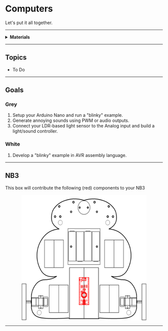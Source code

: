 # Computers

Let's put it all together.

----

<details><summary><b>Materials</b></summary><p>

Contents|Description| # |Data|Link|
:-------|:----------|:-:|:--:|:--:|
Microcontroller|Arduino Nano (rev.3)|1|[-D-](_data/datasheets/arduino_nano_rev3.pdf)|[-L-](https://uk.farnell.com/arduino/a000005/arduino-nano-evaluation-board/dp/1848691)
Piezo Buzzer|Piezoelectric speaker/transducer|1|[-D-](_data/datasheets/piezo_buzzer.pdf)|[-L-](https://uk.farnell.com/tdk/ps1240p02bt/piezoelectric-buzzer-4khz-70dba/dp/3267212)
Cable (MiniUSB-1m)|Mini-USB to Type-A cable (1 m)|1|-|[-L-](https://uk.farnell.com/molex/88732-8602/usb-cable-2-0-plug-plug-1m/dp/1221071)

</p></details>

----

## Topics

- To Do

----

## Goals

### Grey

1. Setup your Arduino Nano and run a "blinky" example.
2. Generate annoying sounds using PWM or audio outputs.
3. Connect your LDR-based light sensor to the Analog input and build a light/sound controller.

### White

1. Develop a "blinky" example in AVR assembly language.


----

## NB3

This box will contribute the following (red) components to your NB3

<p align="center">
<img src="_data/images/NB3_computers.png" alt="NB3 stage" width="400" height="400">
<p>

----
